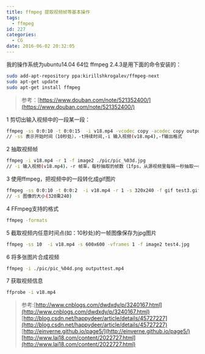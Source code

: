 ```yaml
---
title: ffmpeg 提取视频帧等基本操作
tags:
  - ffmpeg
id: 227
categories:
  - CG
date: 2016-06-02 20:32:05
---
```


我的操作系统为ubuntu14.04 64位 ffmpeg 2.4.3是用下面的命令安装的：


``` bash
sudo add-apt-repository ppa:kirillshkrogalev/ffmpeg-next
sudo apt-get update
sudo apt-get install ffmpeg
```


> 参考：[https://www.douban.com/note/521352400/](https://www.douban.com/note/521352400/)

1 剪切出输入视频中的一段某一段：

``` bash
ffmpeg -ss 0:0:10 -t 0:0:15  -i v18.mp4 -vcodec copy -acodec copy output.mp4
// -ss 表示开始时间（10秒处），-t持续时间,-i 输入视频(v18.mp4),-f输出格式
```


2 抽取视频帧

``` bash
ffmpeg -i v18.mp4 -r 1 -f image2 ./pic/pic_%03d.jpg
// -i 输入视频(v18.mp4)，-r 帧率，每秒抽取的帧数（1fps，从源视频里每隔一秒抽取一帧图像输出到目标文件），-f输出格式
```


3 使用ffmpeg，把视频中的一段转化成gif图片

``` bash
ffmpeg -ss 0:0:10 -t 0:0:2  -i v18.mp4 -r 1 -s 320x240 -f gif test3.gif
// -s 图像的大小(320乘240)
```

4 FFmpeg支持的格式

``` bash
ffmpeg -formats
```

5 截取视频内任意时间点(如：10秒处)的一帧图像保存为jpg图片

``` bash
ffmpeg -ss 10  -i v18.mp4 -s 600x600 -vframes 1 -f image2 test4.jpg
```

6 将多张图片合成视频

``` bash
ffmpeg -i ./pic/pic_%04d.png outputtest.mp4
```


7 获取视频信息

``` bash
ffprobe -i v18.mp4
```

> 参考:[http://www.cnblogs.com/dwdxdy/p/3240167.html](http://www.cnblogs.com/dwdxdy/p/3240167.html) [http://blog.csdn.net/happydeer/article/details/45727227](http://blog.csdn.net/happydeer/article/details/45727227) [http://einverne.github.io/page5/](http://einverne.github.io/page5/)[http://www.lai18.com/content/2022727.html](http://www.lai18.com/content/2022727.html)